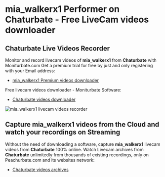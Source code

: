 # mia_walkerx1 Performer on Chaturbate - Free LiveCam videos downloader

## Chaturbate Live Videos Recorder

Monitor and record livecam videos of **mia_walkerx1** from **Chaturbate** with Moniturbate.com
Get a premium trial for free by just and only registering with your Email address:
* [mia_walkerx1 Premium videos downloader](https://moniturbate.com/request-demo-licence-key.html)

Free livecam videos downloader - Moniturbate Software:
* [Chaturbate videos downloader](https://moniturbate.com/moniturbate-download-software.html)

![mia_walkerx1 livecam videos recorder](https://peachurnet.com/templates/moniturbate-software.png)


## Capture mia_walkerx1 videos from the Cloud and watch your recordings on Streaming

Without the need of downloading a software, capture **mia_walkerx1** livecam videos from **Chaturbate** 100% online.
Watch Livecam archives from **Chaturbate** unlimitedly from thousands of existing recordings, only on Peachurbate.com and its websites network:
* [Chaturbate videos archives](https://peachurnet.com/)